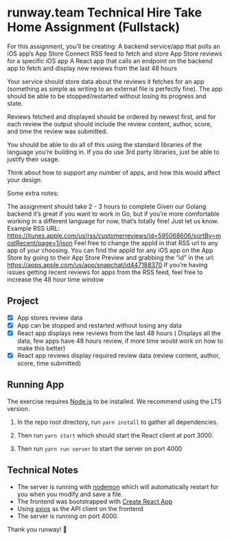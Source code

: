 # runway.team Technical Hire Take Home Assignment (Fullstack)

For this assignment, you’ll be creating:
A backend service/app that polls an iOS app’s App Store Connect RSS feed to fetch and store App Store reviews for a specific iOS app
A React app that calls an endpoint on the backend app to fetch and display new reviews from the last 48 hours

Your service should store data about the reviews it fetches for an app (something as simple as writing to an external file is perfectly fine). The app should be able to be stopped/restarted without losing its progress and state.

Reviews fetched and displayed should be ordered by newest first, and for each review the output should include the review content, author, score, and time the review was submitted.

You should be able to do all of this using the standard libraries of the language you’re building in. If you do use 3rd party libraries, just be able to justify their usage.

Think about how to support any number of apps, and how this would affect your design.

Some extra notes:

The assignment should take 2 - 3 hours to complete
Given our Golang backend it’s great if you want to work in Go, but if you’re more comfortable working in a different language for now, that’s totally fine! Just let us know.
Example RSS URL: https://itunes.apple.com/us/rss/customerreviews/id=595068606/sortBy=mostRecent/page=1/json
Feel free to change the appId in that RSS url to any app of your choosing. You can find the appId for any iOS app on the App Store by going to their App Store Preview and grabbing the “id” in the url: https://apps.apple.com/us/app/snapchat/id447188370
If you’re having issues getting recent reviews for apps from the RSS feed, feel free to increase the 48 hour time window

## Project

- [x] App stores review data
- [x] App can be stopped and restarted without losing any data
- [x] React app displays new reviews from the last 48 hours ( Displays all the data, few apps have 48 hours review, if more time would work on how to make this better)
- [x] React app reviews display required review data (review content, author, score, time submitted)

## Running App

The exercise requires [Node.js](https://nodejs.org/en/) to be installed. We recommend using the LTS version.

1. In the repo root directory, run `yarn install` to gather all dependencies.

1. Then run `yarn start` which should start the React client at port 3000.

1. Then run `yarn run server` to start the server on port 4000

## Technical Notes

- The server is running with [nodemon](https://nodemon.io/) which will automatically restart for you when you modify and save a file.
- The frontend was bootstrapped with [Create React App](https://facebook.github.io/create-react-app/docs/getting-started)
- Using [axios](https://github.com/axios/axios) as the API client on the frontend
- The server is running on port 4000.

Thank you runway! 🙏

